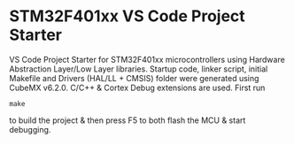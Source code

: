 # STM32F401xx VS Code Project Starter
VS Code Project Starter for STM32F401xx microcontrollers using Hardware Abstraction Layer/Low Layer libraries.
Startup code, linker script, initial Makefile and Drivers (HAL/LL + CMSIS) folder were generated using CubeMX v6.2.0.
C/C++ & Cortex Debug extensions are used. 
First run 
```console
make 
```
to build the project & then press F5 to both flash the MCU & start debugging.